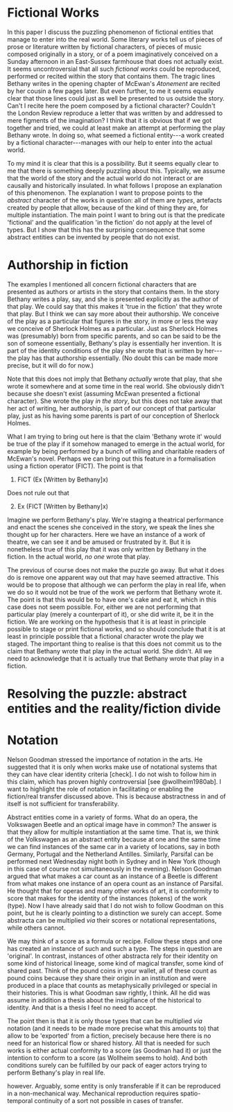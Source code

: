 # Fictional Works

In this paper I discuss the puzzling phenomenon of fictional entities that manage to enter into the real world. Some literary works tell us of pieces of prose or literature written by fictional characters, of pieces of music composed originally in a story, or of a poem imaginatively conceived on a Sunday afternoon in an East-Sussex farmhouse that does not actually exist. It seems uncontroversial that all such _fictional works_ could be reproduced, performed or recited within the story that contains them. The tragic lines Bethany writes in the opening chapter of McEwan's _Atonement_ are recited by her cousin a few pages later. But even further, to me it seems equally clear that those lines could just as well be presented to us outside the story. Can't I recite here the poem composed by a fictional character? Couldn't the London Review reproduce a letter that was written by and addressed to mere figments of the imagination? I think that it is obvious that if we got together and tried, we could at least make an attempt at performing the play Bethany wrote. In doing so, what seemed a fictional entity---a work created by a fictional character---manages with our help to enter into the actual world.

To my mind it is clear that this is a possibility. But it seems equally clear to me that there is something deeply puzzling about this. Typically, we assume that the world of the story and the actual world do not interact or are causally and historically insulated. In what follows I propose an explanation of this phenomenon. The explanation I want to propose points to the _abstract_ character of the works in question: all of them are _types_, artefacts created by people that allow, because of the kind of thing they are, for multiple instantiation. The main point I want to bring out is that the predicate 'fictional' and the qualification 'in the fiction'  do not apply at the level of types. But I show that this has the surprising consequence that some abstract entities can be invented by people that do not exist. 

# Authorship in fiction
The examples I mentioned all concern fictional characters that are presented as authors or artists in the story that contains them. In the story Bethany writes a play, say, and she is presented explicitly as the author of that play. We could say that this makes it 'true in the fiction' that they wrote that play. But I think we can say more about their authorship. We conceive of the play as a particular that figures in the story, in more or less the way we conceive of Sherlock Holmes as a particular. Just as Sherlock Holmes was (presumably) born from specific parents, and so can be said to be the son of someone essentially, Bethany's play is essentially her invention. It is part of the identity conditions of the play she wrote that is written by her---the play has that authorship essentially. (No doubt this can be made more precise, but it will do for now.)

Note that this does not imply that Bethany _actually_ wrote that play, that she wrote it somewhere and at some time in the real world. She obviously didn't because she doesn't exist (assuming McEwan presented a fictional character). She wrote the play _in the story_, but this does not take away that her act of writing, her authorship, is part of our concept of that particular play, just as his having some parents is part of our conception of Sherlock Holmes. 

What I am trying to bring out here is that the claim 'Bethany wrote it' would be true of the play if it somehow managed to emerge in the actual world, for example by being performed by a bunch of willing and charitable readers of McEwan's novel.  Perhaps we can bring out this feature in a formalisation using a fiction operator (FICT). The point is that 

1. FICT (Ex [Written by Bethany]x)

Does not rule out that  

2. Ex (FICT [Written by Bethany]x)
 
Imagine we perform Bethany's play. We're staging a theatrical performance and enact the scenes she conceived in the story, we speak the lines she thought up for her characters. Here we have an instance of a work of theatre, we can see it and be amused or frustrated by it. But it is nonetheless true of this play that it was  only written by Bethany in the fiction. In the actual world, _no one_ wrote that play.

The previous of course does not make the puzzle go away. But what it does do is remove one apparent way out that may have seemed attractive. This would be to propose that although we can perform the play in real life, when we do so it would not be true of the work we perform that Bethany wrote it. The point is that this would be to have one's cake and eat it, which in this case does not seem possible. For, either we are not performing that particular play (merely a counterpart of it), or she did write it, be it in the fiction. We are working on the hypothesis that it is at least in principle possible to stage or print fictional works, and so should conclude that it is at least in principle possible that a fictional character wrote the play we staged. The important thing to realise is that this does not commit us to the claim that Bethany wrote that play in the actual world. She didn't. All we need to acknowledge that it is actually true that Bethany wrote that play in a fiction. 

# Resolving the puzzle: abstract entities and the reality/fiction divide

# Notation

Nelson Goodman stressed the importance of notation in the arts. He suggested that it is only when works make use of notational systems that they can have clear identity criteria [check]. I do not wish to follow him in this claim, which has proven highly controversial [see @wollheim1980ab]. I want to highlight the role of notation in facilitating or enabling the fiction/real transfer discussed above. This is because abstractness in and of itself is not sufficient for transferability.

Abstract entities come in a variety of forms. What do an opera, the Volkswagen Beetle and an optical image have in common? The answer is that they allow for multiple instantiation at the same time. That is, we think of the Volkswagen as an abstract entity because at one and the same time we can find instances of the same car in a variety of locations, say in both Germany, Portugal and the Netherland Antilles. Similarly, Parsifal can be performed next Wednesday night both in Sydney and in New York (though in this case of course not simultaneously in the evening). Nelson Goodman argued that what makes a car count as an instance of a Beetle is different from what makes one instance of an opera count as an instance of Parsifal. He thought that for operas and many other works of art, it is conformity to score that makes for the identity of the instances (tokens) of the work (type). Now I have already said that I do not wish to follow Goodman on this point, but he is clearly pointing to a distinction we surely can accept. Some abstracta can be multiplied _via_ their scores or notational representations, while others cannot. 

We may think of a score as a formula or recipe. Follow these steps and one has created an instance of such and such a type. The steps in question are 'original'. In contrast, instances of other abstracta rely for their identity on some kind of historical lineage, some kind of magical transfer, some kind of shared past. Think of the pound coins in your wallet, all of these count as pound coins because they share their origin in an institution and were produced in a place that counts as metaphysically privileged or special in their histories. This is what Goodman saw rightly, I think. All he did was assume in addition a thesis about the insigifiance of the historical to identity. And that is a thesis I feel no need to accept. 

The point then is that it is only those types that can be multiplied _via_ notation (and it needs to be made more precise what this amounts to) that allow to be 'exported' from a fiction, precisely because here there is no need for an historical flow or shared history. All that is needed for such works is either actual conformity to a score (as Goodman had it) or just the intention to conform to a score (as Wollheim seems to hold). And both conditions surely can be fulfilled by our pack of eager actors trying to perform Bethany's play in real life. 


however. Arguably, some entity is only transferable if it can be reproduced in a non-mechanical way. Mechanical reproduction requires spatio-temporal continuity of a sort not possible in cases of transfer.  
